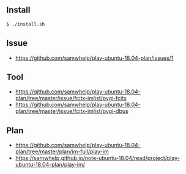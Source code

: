 

## Install

``` sh
$ ./install.sh
```


## Issue

* https://github.com/samwhelp/play-ubuntu-18.04-plan/issues/1


## Tool

* https://github.com/samwhelp/play-ubuntu-18.04-plan/tree/master/issue/fcitx-imlist/pygi-fcitx
* https://github.com/samwhelp/play-ubuntu-18.04-plan/tree/master/issue/fcitx-imlist/pygi-dbus


## Plan

* https://github.com/samwhelp/play-ubuntu-18.04-plan/tree/master/plan/im-full/play-im
* https://samwhelp.github.io/note-ubuntu-18.04/read/project/play-ubuntu-18.04-plan/play-im/
